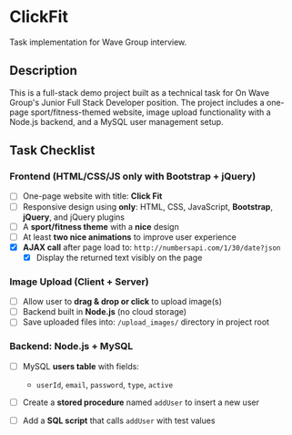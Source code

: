 # ClickFit
Task implementation for Wave Group interview.

## Description

This is a full-stack demo project built as a technical task for On Wave Group's Junior Full Stack Developer position. The project includes a one-page sport/fitness-themed website, image upload functionality with a Node.js backend, and a MySQL user management setup.

## Task Checklist

### Frontend (HTML/CSS/JS only with Bootstrap + jQuery)

- [ ] One-page website with title: **Click Fit**
- [ ] Responsive design using **only**: HTML, CSS, JavaScript, **Bootstrap**, **jQuery**, and jQuery plugins
- [ ] A **sport/fitness theme** with a **nice** design 
- [ ] At least **two nice animations** to improve user experience
- [x] **AJAX call** after page load to: `http://numbersapi.com/1/30/date?json`
  - [x] Display the returned text visibly on the page

### Image Upload (Client + Server)

- [ ] Allow user to **drag & drop or click** to upload image(s)
- [ ] Backend built in **Node.js** (no cloud storage)
- [ ] Save uploaded files into: `/upload_images/` directory in project root

### Backend: Node.js + MySQL

- [ ] MySQL **users table** with fields:
  - `userId`, `email`, `password`, `type`, `active`
- [ ] Create a **stored procedure** named `addUser` to insert a new user
- [ ] Add a **SQL script** that calls `addUser` with test values

